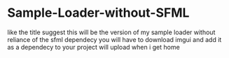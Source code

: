 # Sample-Loader-without-SFML
like the title suggest this will be the version of my sample loader without reliance of the sfml dependecy 
you will have to download imgui and add it as a dependecy to your project
will upload when i get home
